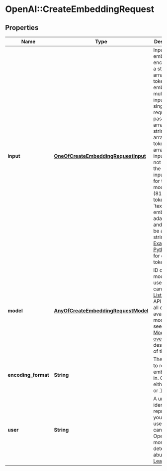 # OpenAI::CreateEmbeddingRequest

## Properties
Name | Type | Description | Notes
------------ | ------------- | ------------- | -------------
**input** | [**OneOfCreateEmbeddingRequestInput**](OneOfCreateEmbeddingRequestInput.md) | Input text to embed, encoded as a string or array of tokens. To embed multiple inputs in a single request, pass an array of strings or array of token arrays. The input must not exceed the max input tokens for the model (8192 tokens for &#x60;text-embedding-ada-002&#x60;) and cannot be an empty string. [Example Python code](https://cookbook.openai.com/examples/how_to_count_tokens_with_tiktoken) for counting tokens.  | 
**model** | [**AnyOfCreateEmbeddingRequestModel**](AnyOfCreateEmbeddingRequestModel.md) | ID of the model to use. You can use the [List models](/docs/api-reference/models/list) API to see all of your available models, or see our [Model overview](/docs/models/overview) for descriptions of them.  | 
**encoding_format** | **String** | The format to return the embeddings in. Can be either &#x60;float&#x60; or [&#x60;base64&#x60;](https://pypi.org/project/pybase64/). | [optional] [default to &#x27;float&#x27;]
**user** | **String** | A unique identifier representing your end-user, which can help OpenAI to monitor and detect abuse. [Learn more](/docs/guides/safety-best-practices/end-user-ids).  | [optional] 

